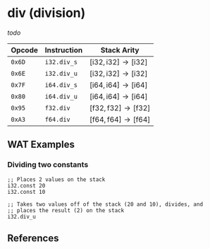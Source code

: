 
# div (division)

_todo_



| Opcode | Instruction | Stack Arity |
|--------|-------------|-------------|
| `0x6D` | `i32.div_s` | $[ \mathsf{i32}, \mathsf{i32} ] \to [ \mathsf{i32} ]$ |
| `0x6E` | `i32.div_u` | $[ \mathsf{i32}, \mathsf{i32} ] \to [ \mathsf{i32} ]$ |
| `0x7F` | `i64.div_s` | $[ \mathsf{i64}, \mathsf{i64} ] \to [ \mathsf{i64} ]$ |
| `0x80` | `i64.div_u` | $[ \mathsf{i64}, \mathsf{i64} ] \to [ \mathsf{i64} ]$ |
| `0x95` | `f32.div`   | $[ \mathsf{f32}, \mathsf{f32} ] \to [ \mathsf{f32} ]$ |
| `0xA3` | `f64.div`   | $[ \mathsf{f64}, \mathsf{f64} ] \to [ \mathsf{f64} ]$ |



## WAT Examples

### Dividing two constants

```wasm
;; Places 2 values on the stack
i32.const 20
i32.const 10

;; Takes two values off of the stack (20 and 10), divides, and
;; places the result (2) on the stack
i32.div_u
```



## References

[^§2.4.1]: _WebAssembly Core Specification, Structure, Numeric Instructions_ - <https://www.w3.org/TR/wasm-core-2/syntax/instructions.html#numeric-instructions>
[^§4.3.2.6]: _WebAssembly Core Specification, Execution, Numerics, Integer Operations, idiv_un_ - <https://webassembly.github.io/spec/core/bikeshed/#-hrefop-idiv-umathrmidiv_u_n-i_1-i_2>
[^§4.3.2.7]: _WebAssembly Core Specification, Execution, Numerics, Integer Operations, idiv_sn_ - <https://webassembly.github.io/spec/core/bikeshed/#-hrefop-idiv-smathrmidiv_s_n-i_1-i_2>
[^§4.3.3.6]: _WebAssembly Core Specification, Execution, Numerics, Floating-Point Operations, fdivn_ - <https://webassembly.github.io/spec/core/bikeshed/#-hrefop-fdivmathrmfdiv_n-z_1-z_2>

